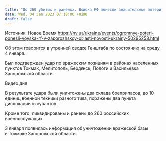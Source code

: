 ```yaml
---
title: "До 260 убитых и раненых. Войска РФ понесли значительные потери в Запорожской области"
date: Wed, 04 Jan 2023 07:18:00 +0200
draft: false
---
```

Источник: Новое Время https://nv.ua/ukraine/events/ogromnye-poteri-ponesli-voyska-rf-v-zaporozhskoy-oblasti-novosti-ukrainy-50295258.html


Об этом говорится в утренней сводке Генштаба по состоянию на среду, 4 января.

Был подтвержден удар по вражеским позициям в районах населенных пунктов Токмак, Мелитополь, Бердянск, Пологи и Васильевка Запорожской области.

 Видео дня   

В результате удара были уничтожены два склада боеприпасов, до 10 единиц военной техники разного типа, поражены два пункта дислокации оккупантов.

Кроме того, ликвидированы и ранены до 260 российских военнослужащих.

3 января появилась информация об уничтожении вражеской базы в Токмаке Запорожской области.
